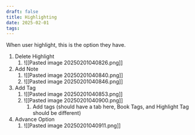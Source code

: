 ```yaml
---
draft: false
title: Highlighting
date: 2025-02-01
tags:
---
```

When user highlight, this is the option they have.

1. Delete Highlight
	1. ![[Pasted image 20250201040826.png]]
2. Add Note
	1. ![[Pasted image 20250201040840.png]]
	2. ![[Pasted image 20250201040846.png]]
3. Add Tag
	1. ![[Pasted image 20250201040853.png]]
	2. ![[Pasted image 20250201040900.png]]
		1. Add tags (should have a tab here, Book Tags, and Highlight Tag should be different)
4. Advance Option
	1. ![[Pasted image 20250201040911.png]]